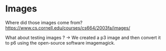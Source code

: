 # Images

Where did those images come from?
<https://www.cs.cornell.edu/courses/cs664/2003fa/images/>

What about testing images ?
-> We created a p3 image and then convert it to p6 using the open-source software imagemagick.
